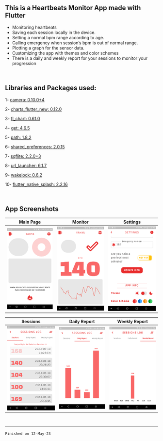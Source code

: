## This is a **Heartbeats Monitor** App made with Flutter

- Monitoring heartbeats
- Saving each session locally in the device.
- Setting a normal bpm range according to age.
- Calling emergency when session’s bpm is out of normal range.
- Plotting a graph for the sensor data.
- Customizing the app with themes and color schemes
- There is a daily and weekly report for your      sessions to monitor your progression

</br>

## Libraries and Packages used:
1- <a href="https://pub.dev/packages/camera">camera: 0.10.0+4</a>

2- <a href="https://pub.dev/packages/charts_flutter_new">charts_flutter_new: 0.12.0</a>

3- <a href="https://pub.dev/packages/fl_chart">fl_chart: 0.61.0</a>

4- <a href="https://pub.dev/packages/get">get: 4.6.5</a>

5- <a href="https://pub.dev/packages/path">path: 1.8.2</a>

6- <a href="https://pub.dev/packages/shared_preferences">shared_preferences: 2.0.15</a>

7- <a href="https://pub.dev/packages/sqflite">sqflite: 2.2.0+3</a>

8- <a href="https://pub.dev/packages/url_launcher">url_launcher: 6.1.7</a>

9- <a href="https://pub.dev/packages/wakelock">wakelock: 0.6.2</a>

10- <a href="https://pub.dev/packages/flutter_native_splash">flutter_native_splash: 2.2.16</a>

</br>

## App Screenshots

| Main Page | Monitor | Settings |
| :-: | :-: | :-: |
<img src="show/main.png" alt="Main Screen" width="200"/> | <img src="show/monitor.png" alt="On Action" width="200"/> | <img src="show/settings.png" alt="Settings" width="200"/> |

| Sessions | Daily Report | Weekly Report |
| :-: | :-: | :-: |
<img src="show/sessions.png" alt="Sessions" width="200"/> | <img src="show/daily_report.png" alt="Daily Report" width="200"/> | <img src="show/weekly_report.png" alt="Weekly Report" width="200"/>

</br>

---
`Finished on 12-May-23`
